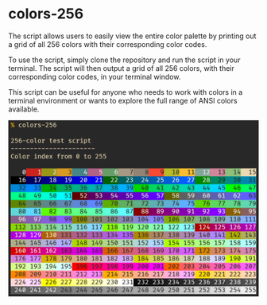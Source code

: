 # colors-256

The script allows users to easily view the entire color palette by printing out a grid of all 256 colors with their corresponding color codes.

To use the script, simply clone the repository and run the script in your terminal. The script will then output a grid of all 256 colors, with their corresponding color codes, in your terminal window.

This script can be useful for anyone who needs to work with colors in a terminal environment or wants to explore the full range of ANSI colors available.

![Screenshot of a terminal displaying the 256 ANSI color palette using a Python script.](colors-256.png)

